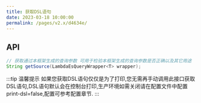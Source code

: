 ```yaml
---
title: 获取DSL语句
date: 2023-03-18 10:00:00
permalink: /pages/v2.x/d4634e/
---
```

## API

```java
// 获取通过本框架生成的查询参数 可用于检验本框架生成的查询参数是否正确以及其它用途
String getSource(LambdaEsQueryWrapper<T> wrapper);
```

:::tip 温馨提示
如果您获取DSL语句仅仅是为了打印,您无需再手动调用此接口获取DSL语句,DSL语句默认会在控制台打印,生产环境如需关闭请在配置文件中配置print-dsl=false,配置可参考配置章节.
:::


